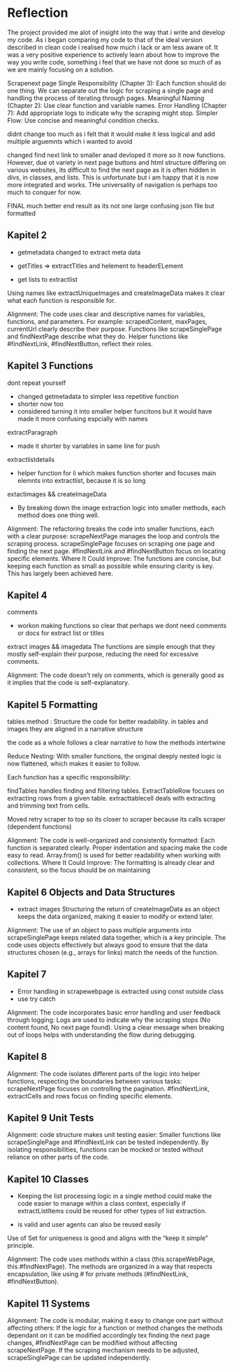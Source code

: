 # Reflection
The project provided me alot of insight into the way that i write and develop my code. As i began comparing my code to that of the ideal version described in clean code i realised how much i lack or am less aware of. 
It was a very positive experience to actively learn about how to improve the way you write code, something i feel that we have not done so much of as we are mainly focusing on a solution. 

Scrapenext page
Single Responsibility (Chapter 3): Each function should do one thing. We can separate out the logic for scraping a single page and handling the process of iterating through pages.
Meaningful Naming (Chapter 2): Use clear function and variable names.
Error Handling (Chapter 7): Add appropriate logs to indicate why the scraping might stop.
Simpler Flow: Use concise and meaningful condition checks.

didnt change too much as i felt that it would make it less logical and add multiple arguemnts which i wanted to avoid

changed find next link to smaller anad devloped it more so it now functions. However, due ot variety in next page buttons and html structure differing on various websites, its difficult to find the next page as it is often hidden in divs, in classes, and lists. This is unfortunate but i am happy that it is now more integrated and works. THe universality of navigation is perhaps too much to conquer for now.

FINAL
much better end result as its not one large confusing json file but formatted 

## Kapitel 2
- getmetadata changed to extract meta data

- getTitles => extractTitles and helement to headerELement

- get lists to extractlist

Using names like extractUniqueImages and createImageData makes it clear what each function is responsible for.

Alignment: The code uses clear and descriptive names for variables, functions, and parameters. For example:
scrapedContent, maxPages, currentUrl clearly describe their purpose.
Functions like scrapeSinglePage and findNextPage describe what they do.
Helper functions like #findNextLink, #findNextButton, reflect their roles.

## Kapitel 3 Functions
dont repeat yourself 
- changed getmetadata to simpler less repetitive function
- shorter now too
- considered turning it into smaller helper funcitons but it would have made it more confusing espcially with names 

extractParagraph
- made it shorter by variables in same line for push

extractlistdetails
- helper function for li which makes function shorter and focuses main elemnts into extractlist, because it is so long

extactimages && createImageData
- By breaking down the image extraction logic into smaller methods, each method does one thing well.

Alignment: The refactoring breaks the code into smaller functions, each with a clear purpose:
scrapeNextPage manages the loop and controls the scraping process.
scrapeSinglePage focuses on scraping one page and finding the next page.
#findNextLink and #findNextButton focus on locating specific elements.
Where It Could Improve: The functions are concise, but keeping each function as small as possible while ensuring clarity is key. This has largely been achieved here.


## Kapitel 4

comments 
- workon making functions so clear that perhaps we dont need comments or docs for extract list or titles

extract images && imagedata
The functions are simple enough that they mostly self-explain their purpose, reducing the need for excessive comments.

Alignment: The code doesn’t rely on comments, which is generally good as it implies that the code is self-explanatory.

## Kapitel 5 Formatting
tables method : 
Structure the code for better readability. in tables and images they are aligned in a narrative structure 

the code as a whole follows a clear narrative to how the methods intertwine 

Reduce Nesting:
With smaller functions, the original deeply nested logic is now flattened, which makes it easier to follow.

Each function has a specific responsibility:

findTables handles finding and filtering tables.
ExtractTableRow focuses on extracting rows from a given table.
extracttablecell deals with extracting and trimming text from cells.

Moved retry scraper to top so its closer to scraper because its calls scraper (dependent functions)

Alignment: The code is well-organized and consistently formatted:
Each function is separated clearly.
Proper indentation and spacing make the code easy to read.
Array.from() is used for better readability when working with collections.
Where It Could Improve: The formatting is already clear and consistent, so the focus should be on maintaining

## Kapitel 6  Objects and Data Structures

- extract images Structuring the return of createImageData as an object keeps the data organized, making it easier to modify or extend later.

Alignment: The use of an object to pass multiple arguments into scrapeSinglePage keeps related data together, which is a key principle.
The code uses objects effectively but always good to ensure that the data structures chosen (e.g., arrays for links) match the needs of the function. 

## Kapitel 7
- Error handling in scrapewebpage is extracted using const outside class
- use try catch

Alignment: The code incorporates basic error handling and user feedback through logging:
Logs are used to indicate why the scraping stops (No content found, No next page found).
Using a clear message when breaking out of loops helps with understanding the flow during debugging.


## Kapitel 8

Alignment: The code isolates different parts of the logic into helper functions, respecting the boundaries between various tasks:
scrapeNextPage focuses on controlling the pagination.
#findNextLink, extractCells and rows focus on finding specific elements.

## Kapitel 9 Unit Tests

Alignment: code structure makes unit testing easier:
Smaller functions like scrapeSinglePage and #findNextLink can be tested independently.
By isolating responsibilities, functions can be mocked or tested without reliance on other parts of the code.



## Kapitel 10 Classes
-  Keeping the list processing logic in a single method could make the code easier to manage within a class context, especially if extractListItems could be reused for other types of list extraction.

- is valid and user agents can also be reused easily

Use of Set for uniqueness is good and aligns with the “keep it simple” principle.

Alignment: The code uses methods within a class (this.scrapeWebPage, this.#findNextPage). The methods are organized in a way that respects encapsulation, like using # for private methods (#findNextLink, #findNextButton).

## Kapitel 11 Systems

Alignment: The code is modular, making it easy to change one part without affecting others:
If the logic for a function or method changes the methods dependant on it can be modified accordingly tex finding the next page changes, #findNextPage can be modified without affecting scrapeNextPage.
If the scraping mechanism needs to be adjusted, scrapeSinglePage can be updated independently.
